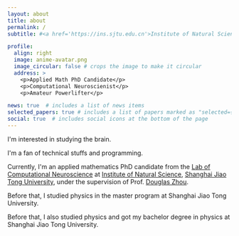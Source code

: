 ```yaml
---
layout: about
title: about
permalink: /
subtitle: #<a href='https://ins.sjtu.edu.cn'>Institute of Natural Science</a>, <a href='https://www.sjtu.edu.cn'><b>SJTU</b></a>

profile:
  align: right
  image: anime-avatar.png
  image_circular: false # crops the image to make it circular
  address: >
    <p>Applied Math PhD Candidate</p>
    <p>Computational Neuroscienist</p>
    <p>Amateur Powerlifter</p>

news: true  # includes a list of news items
selected_papers: true # includes a list of papers marked as "selected={true}"
social: true  # includes social icons at the bottom of the page
---
```


I'm interested in studying the brain.

I'm a fan of technical stuffs and programming.

Currently, I'm an applied mathematics PhD candidate from the [Lab of Computational Neuroscience](https://lcns-sjtu.github.io) at [Institute of Natural Science](https://ins.sjtu.edu.cn/), [Shanghai Jiao Tong University](https://www.sjtu.edu.cn), under the supervision of Prof. [Douglas Zhou](https://ins.sjtu.edu.cn/people/zdz/index.htm).

Before that, I studied physics in the master program at Shanghai Jiao Tong University.

Before that, I also studied physics and got my bachelor degree in physics at Shanghai Jiao Tong University.
